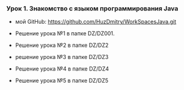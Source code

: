 ### Урок 1. Знакомство с языком программирования Java

* мой GitHub: https://github.com/HuzDmitry/WorkSpacesJava.git

* Решение урока №1 в папке DZ/DZ001.
* Решение урока №2 в папке DZ/DZ2
* решение урока №3 в папке DZ/DZ3
* Решение урока №4 в папке DZ/DZ4
* Решение урока №5 в папке DZ/DZ5
